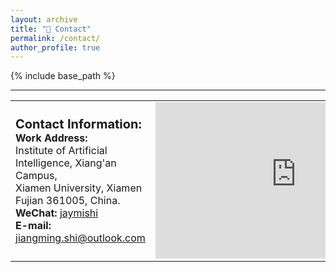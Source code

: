 ```yaml
---
layout: archive
title: "👀 Contact"
permalink: /contact/
author_profile: true
---
```


{% include base_path %}

<style>
table.no-horizontal-lines {
    border-collapse: collapse;
}
table.no-horizontal-lines td, 
table.no-horizontal-lines th {
    border: none;
}
</style>
<hr>
<table class="no-horizontal-lines" style="margin-left: auto; margin-right: auto; border: 0px;">
	<tr>
		<td style="font-size: 16px">
            <div style="font-size:20px">
			    <strong>Contact Information:</strong>
            </div>
			<strong>Work Address:</strong> <br>     
			Institute of Artificial Intelligence, Xiang'an Campus,<br> Xiamen University, Xiamen Fujian 361005, China. <br>  
			<strong>WeChat:</strong> 
			<a href="{{ base_path }}/images/weixin.png" class="no-underline">jaymishi</a> <br>   
			<strong>E-mail:</strong>   
			<a href="mailto:jiangming.shi" class="no-underline">jiangming.shi@outlook.com</a>
		</td>
		<td style="text-align: center">
			<iframe width="450" height="250" src="https://www.openstreetmap.org/export/embed.html?bbox=118.2916831970215%2C24.602581989987005%2C118.31723928451538%2C24.61811073760338&amp;layer=mapnik" style="border: 0"></iframe>
		</td>
	</tr>
</table>
